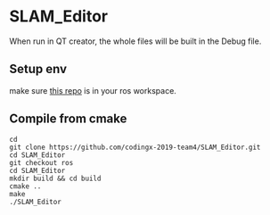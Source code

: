# SLAM_Editor

When run in QT creator, the whole files will be built in the Debug file.

## Setup env 

make sure [this repo](https://github.com/codingx-2019-team4/slam_qt_vtk) is in your ros workspace.

## Compile from cmake

``` 
cd
git clone https://github.com/codingx-2019-team4/SLAM_Editor.git
cd SLAM_Editor
git checkout ros
cd SLAM_Editor
mkdir build && cd build
cmake ..
make
./SLAM_Editor
``` 
